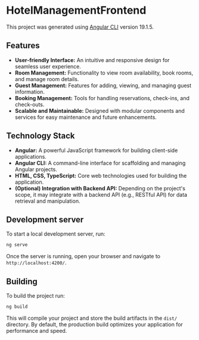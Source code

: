 # HotelManagementFrontend

This project was generated using [Angular CLI](https://github.com/angular/angular-cli) version 19.1.5.

## Features

* **User-friendly Interface:** An intuitive and responsive design for seamless user experience.
* **Room Management:** Functionality to view room availability, book rooms, and manage room details.
* **Guest Management:** Features for adding, viewing, and managing guest information.
* **Booking Management:** Tools for handling reservations, check-ins, and check-outs.
* **Scalable and Maintainable:** Designed with modular components and services for easy maintenance and future enhancements.

## Technology Stack

* **Angular:** A powerful JavaScript framework for building client-side applications.
* **Angular CLI:** A command-line interface for scaffolding and managing Angular projects.
* **HTML, CSS, TypeScript:** Core web technologies used for building the application.
* **(Optional) Integration with Backend API:** Depending on the project's scope, it may integrate with a backend API (e.g., RESTful API) for data retrieval and manipulation.


## Development server

To start a local development server, run:

```bash
ng serve
```

Once the server is running, open your browser and navigate to `http://localhost:4200/`.

## Building

To build the project run:

```bash
ng build
```

This will compile your project and store the build artifacts in the `dist/` directory. By default, the production build optimizes your application for performance and speed.
